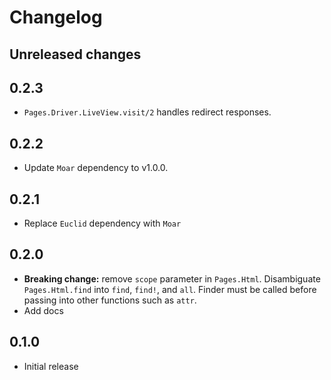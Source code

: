 # Changelog

## Unreleased changes

## 0.2.3

- `Pages.Driver.LiveView.visit/2` handles redirect responses.

## 0.2.2

- Update `Moar` dependency to v1.0.0.

## 0.2.1

- Replace `Euclid` dependency with `Moar`

## 0.2.0

- **Breaking change:** remove `scope` parameter in `Pages.Html`. Disambiguate `Pages.Html.find`
  into `find`, `find!`, and `all`. Finder must be called before passing into other functions
  such as `attr`.
- Add docs

## 0.1.0

- Initial release
